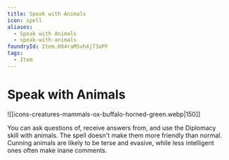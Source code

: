 ```yaml
---
title: Speak with Animals
icon: spell
aliases:
  - Speak with Animals
  - speak-with-animals
foundryId: Item.H84raMSvh4j73oPF
tags:
  - Item
---
```


# Speak with Animals
![[icons-creatures-mammals-ox-buffalo-horned-green.webp|150]]

You can ask questions of, receive answers from, and use the Diplomacy skill with animals. The spell doesn't make them more friendly than normal. Cunning animals are likely to be terse and evasive, while less intelligent ones often make inane comments.

